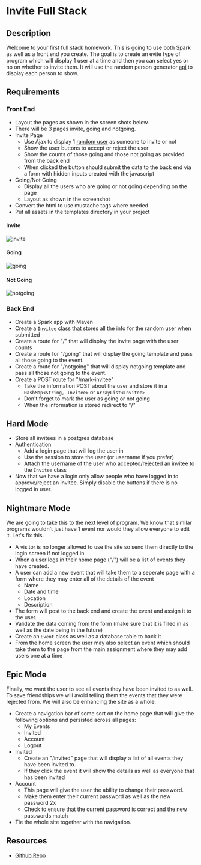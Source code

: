 # Invite Full Stack

## Description
Welcome to your first full stack homework.  This is going to use both Spark as well as a front end you create. The goal is to create an evite type of program which will display 1 user at a time and then you can select yes or no on whether to invite them.  It will use the random person generator
[api](https://randomuser.me/) to display each person to show.

## Requirements

### Front End
* Layout the pages as shown in the screen shots below.  
* There will be 3 pages invite, going and notgoing.
* Invite Page
	* Use Ajax to display 1 [random user](https://randomuser.me/) as someone to invite or not
	* Show the user buttons to accept or reject the user
	* Show the counts of those going and those not going as provided from the back end
	* When clicked the button should submit the data to the back end via a form with hidden inputs created with the javascript
* Going/Not Going
	* Display all the users who are going or not going depending on the page
	* Layout as shown in the screenshot
* Convert the html to use mustache tags where needed
* Put all assets in the templates directory in your project

#### Invite
![invite](single.png)

#### Going
![going](going.png)

#### Not Going
![notgoing](notgoing.png)

### Back End
* Create a Spark app with Maven
* Create a `Invitee` class that stores all the info for the random user when submitted
* Create a route for "/" that will display the invite page with the user counts
* Create a route for "/going" that will display the going template and pass all those going to the event.
* Create a route for "/notgoing" that will display notgoing template and pass all those not going to the event.
* Create a POST route for "/mark-invitee"
	* Take the information POST about the user and store it in a `HashMap<String, Invitee>` or `ArrayList<Invitee>`
	* Don't forget to mark the user as going or not going
	* When the information is stored redirect to "/"

## Hard Mode
* Store all invitees in a postgres database
* Authentication
	* Add a login page that will log the user in
	* Use the session to store the user (or username if you prefer)
	* Attach the username of the user who accepted/rejected an invitee to the `Invitee` class
* Now that we have a login only allow people who have logged in to approve/reject an invitee.  Simply disable the buttons if there is no logged in user.

## Nightmare Mode
We are going to take this to the next level of program.  We know that similar programs wouldn't just have 1 event nor would they allow everyone to edit it.  Let's fix this.
* A visitor is no longer allowed to use the site so send them directly to the login screen if not logged in
* When a user logs in their home page ("/") will be a list of events they have created.
* A user can add a new event that will take them to a seperate page with a form where they may enter all of the details of the event
	* Name
	* Date and time
	* Location
	* Description
* The form will post to the back end and create the event and assign it to the user.
* Validate the data coming from the form (make sure that it is filled in as well as the date being in the future)
* Create an `Event` class as well as a database table to back it
* From the home screen the user may also select an event which should take them to the page from the main assignment where they may add users one at a time

## Epic Mode
Finally, we want the user to see all events they have been invited to as well.  To save friendships we will avoid telling them the events that they were rejected from.  We will also be enhancing the site as a whole.
* Create a navigation bar of some sort on the home page that will give the following options and persisted across all pages:
	* My Events
	* Invited
	* Account
	* Logout
* Invited
	* Create an "/invited" page that will display a list of all events they have been invited to.
	* If they click the event it will show the details as well as everyone that has been invited
* Account
	* This page will give the user the ability to change their password.
	* Make them enter their current password as well as the new password 2x
	* Check to ensure that the current password is correct and the new passwords match
* Tie the whole site together with the navigation.

## Resources
* [Github Repo](https://github.com/tiy-lv-java-2016-11/invite-fullstack)
